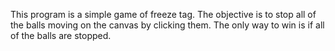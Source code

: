 This program is a simple game of freeze tag. The objective is to stop all of the balls moving on the canvas by clicking them. The only way to win is if all of the balls are stopped.
